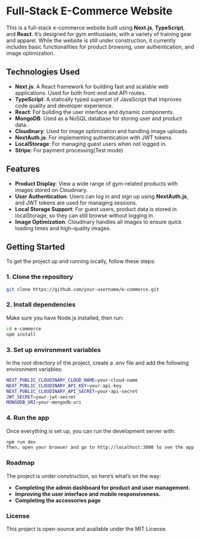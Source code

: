 #  Full-Stack E-Commerce Website
This is a full-stack e-commerce website built using **Next.js**, **TypeScript**, and **React**. It’s designed for gym enthusiasts, with a variety of training gear and apparel. While the website is still under construction, it currently includes basic functionalities for product browsing, user authentication, and image optimization.
## Technologies Used
- **Next.js**: A React framework for building fast and scalable web applications. Used for both front-end and API routes.
- **TypeScript**: A statically typed superset of JavaScript that improves code quality and developer experience.
- **React**: For building the user interface and dynamic components.
- **MongoDB**: Used as a NoSQL database for storing user and product data.
- **Cloudinary**: Used for image optimization and handling image uploads.
- **NextAuth.js**: For implementing authentication with JWT tokens.
- **LocalStorage**: For managing guest users when not logged in.
- **Stripe**: For payment processing(Test mode)
## Features
- **Product Display**: View a wide range of gym-related products with images stored on Cloudinary.
- **User Authentication**: Users can log in and sign up using **NextAuth.js**, and JWT tokens are used for managing sessions.
- **Local Storage Support**: For guest users, product data is stored in localStorage, so they can still browse without logging in.
- **Image Optimization**: Cloudinary handles all images to ensure quick loading times and high-quality images.
## Getting Started
To get the project up and running locally, follow these steps:
### 1. Clone the repository
```bash
git clone https://github.com/your-username/e-commerce.git
```
### 2. Install dependencies
Make sure you have Node.js installed, then run:
```bash
cd e-commerce
npm install
```
### 3. Set up environment variables
In the root directory of the project, create a .env file and add the following environment variables:
```bash
NEXT_PUBLIC_CLOUDINARY_CLOUD_NAME=your-cloud-name
NEXT_PUBLIC_CLOUDINARY_API_KEY=your-api-key
NEXT_PUBLIC_CLOUDINARY_API_SECRET=your-api-secret
JWT_SECRET=your-jwt-secret
MONGODB_URI=your-mongodb-uri
```
### 4. Run the app
Once everything is set up, you can run the development server with:
```bash
npm run dev
Then, open your browser and go to http://localhost:3000 to see the app in action!
```
### Roadmap
The project is under construction, so here’s what’s on the way:
- **Completing the admin dashboard for product and user management.**
- **Improving the user interface and mobile responsiveness.**
- **Completing the accessories page**
  
### License
This project is open-source and available under the MIT License.
